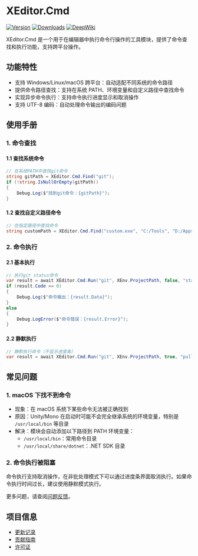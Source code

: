 # XEditor.Cmd

[![Version](https://img.shields.io/npm/v/org.eframework.u3d.edit)](https://www.npmjs.com/package/org.eframework.u3d.edit)
[![Downloads](https://img.shields.io/npm/dm/org.eframework.u3d.edit)](https://www.npmjs.com/package/org.eframework.u3d.edit)
[![DeepWiki](https://img.shields.io/badge/DeepWiki-Explore-blue)](https://deepwiki.com/eframework-org/U3D.EDIT)

XEditor.Cmd 是一个用于在编辑器中执行命令行操作的工具模块，提供了命令查找和执行功能，支持跨平台操作。

## 功能特性

- 支持 Windows/Linux/macOS 跨平台：自动适配不同系统的命令路径
- 提供命令路径查找：支持在系统 PATH、环境变量和自定义路径中查找命令
- 实现异步命令执行：支持命令执行进度显示和取消操作
- 支持 UTF-8 编码：自动处理命令输出的编码问题

## 使用手册

### 1. 命令查找

#### 1.1 查找系统命令
```csharp
// 在系统PATH中查找git命令
string gitPath = XEditor.Cmd.Find("git");
if (!string.IsNullOrEmpty(gitPath))
{
    Debug.Log($"找到git命令：{gitPath}");
}
```

#### 1.2 查找自定义路径命令
```csharp
// 在指定路径中查找命令
string customPath = XEditor.Cmd.Find("custom.exe", "C:/Tools", "D:/Apps");
```

### 2. 命令执行

#### 2.1 基本执行
```csharp
// 执行git status命令
var result = await XEditor.Cmd.Run("git", XEnv.ProjectPath, false, "status");
if (result.Code == 0)
{
    Debug.Log($"命令输出：{result.Data}");
}
else
{
    Debug.LogError($"命令错误：{result.Error}");
}
```

#### 2.2 静默执行
```csharp
// 静默执行命令（不显示进度条）
var result = await XEditor.Cmd.Run("git", XEnv.ProjectPath, true, "pull");
```

## 常见问题

### 1. macOS 下找不到命令
- 现象：在 macOS 系统下某些命令无法被正确找到
- 原因：Unity/Mono 在启动时可能不会完全继承系统的环境变量，特别是 `/usr/local/bin` 等目录
- 解决：模块会自动添加以下路径到 PATH 环境变量：
  - `/usr/local/bin`：常用命令目录
  - `/usr/local/share/dotnet`：.NET SDK 目录

### 2. 命令执行被阻塞
命令执行支持取消操作，在非批处理模式下可以通过进度条界面取消执行。如果命令执行时间过长，建议使用静默模式执行。

更多问题，请查阅[问题反馈](../CONTRIBUTING.md#问题反馈)。

## 项目信息

- [更新记录](../CHANGELOG.md)
- [贡献指南](../CONTRIBUTING.md)
- [许可证](../LICENSE.md)
